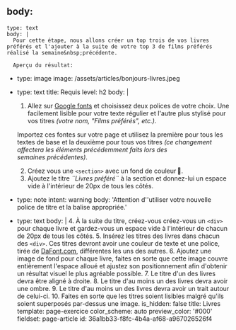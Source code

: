body:
  -
    type: text
    body: |
      Pour cette étape, nous allons créer un top trois de vos livres préférés et l'ajouter à la suite de votre top 3 de films préférés réalisé la semaine&nbsp;précédente.
      
      Aperçu du résultat:
  -
    type: image
    image: /assets/articles/bonjours-livres.jpeg
  -
    type: text
    title: Requis
    level: h2
    body: |
      1. Allez sur [Google fonts](https://fonts.google.com/) et choisissez deux polices de votre choix. Une facilement lisible pour votre texte régulier et l'autre plus stylisé pour vos titres _(votre nom, "Films préférés", etc.)_. 
      
      Importez ces fontes sur votre page et utilisez la première pour tous les textes de base et la deuxième pour tous vos titres _(ce changement affectera les éléments précédemment faits lors des semaines&nbsp;précédentes)_.
      
      2. Créez vous une `<section>` avec un fond de couleur&thinsp;🎨. 
      3. Ajoutez le titre _¨Livres préféré¨_ à la section et donnez-lui un espace vide à l'intérieur de 20px de tous les côtés.
  -
    type: note
    intent: warning
    body: 'Attention d''utiliser votre nouvelle police de titre et la balise&nbsp;appropriée.'
  -
    type: text
    body: |
      4. À la suite du titre, créez-vous créez-vous un `<div>` pour chaque livre et gardez-vous un espace vide à l'intérieur de chacun de 20px de tous les&nbsp;côtés.
      5. Insérez les titres des livres dans chacun des `<div>`. Ces titres devront avoir une couleur de texte et une police, tirée de&nbsp;[DaFont.com](https://www.dafont.com/fr/), différentes les uns des&nbsp;autres.
      6. Ajoutez une image de fond pour chaque livre, faites en sorte que cette image couvre entièrement l'espace alloué et ajustez son positionnement afin d'obtenir un résultat visuel le plus agréable&nbsp;possible.
      7. Le titre d'un des livres devra être aligné à&nbsp;droite.
      8. Le titre d'au moins un des livres devra avoir une&nbsp;ombre.
      9. Le titre d'au moins un des livres devra avoir un&nbsp;trait autour de&nbsp;celui-ci.
      10. Faites en sorte que les titres soient lisibles malgré qu'ils soient superposés par-dessus une&nbsp;image.
is_hidden: false
title: Livres
template: page-exercice
color_scheme: auto
preview_color: '#000'
fieldset: page-article
id: 36a1bb33-f8fc-4b4a-af68-a967026526f4
